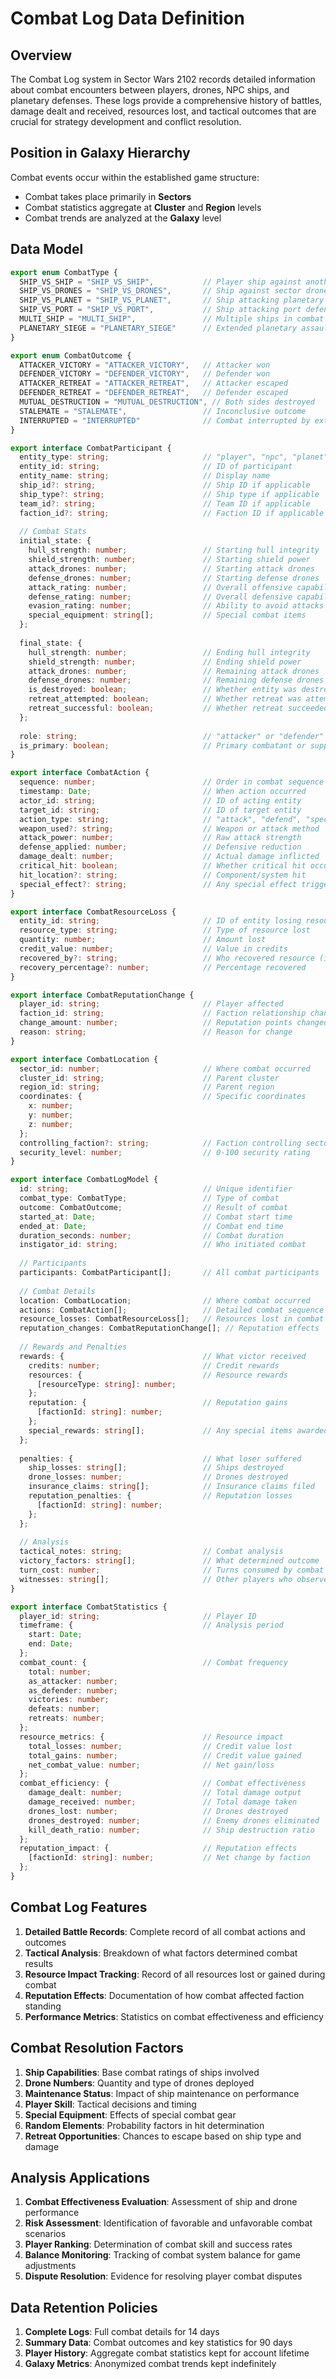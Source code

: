 # Combat Log Data Definition

## Overview

The Combat Log system in Sector Wars 2102 records detailed information about combat encounters between players, drones, NPC ships, and planetary defenses. These logs provide a comprehensive history of battles, damage dealt and received, resources lost, and tactical outcomes that are crucial for strategy development and conflict resolution.

## Position in Galaxy Hierarchy

Combat events occur within the established game structure:
- Combat takes place primarily in **Sectors**
- Combat statistics aggregate at **Cluster** and **Region** levels
- Combat trends are analyzed at the **Galaxy** level

## Data Model

```typescript
export enum CombatType {
  SHIP_VS_SHIP = "SHIP_VS_SHIP",           // Player ship against another ship
  SHIP_VS_DRONES = "SHIP_VS_DRONES",       // Ship against sector drones
  SHIP_VS_PLANET = "SHIP_VS_PLANET",       // Ship attacking planetary defenses
  SHIP_VS_PORT = "SHIP_VS_PORT",           // Ship attacking port defenses
  MULTI_SHIP = "MULTI_SHIP",               // Multiple ships in combat
  PLANETARY_SIEGE = "PLANETARY_SIEGE"      // Extended planetary assault
}

export enum CombatOutcome {
  ATTACKER_VICTORY = "ATTACKER_VICTORY",   // Attacker won
  DEFENDER_VICTORY = "DEFENDER_VICTORY",   // Defender won
  ATTACKER_RETREAT = "ATTACKER_RETREAT",   // Attacker escaped
  DEFENDER_RETREAT = "DEFENDER_RETREAT",   // Defender escaped
  MUTUAL_DESTRUCTION = "MUTUAL_DESTRUCTION", // Both sides destroyed
  STALEMATE = "STALEMATE",                 // Inconclusive outcome
  INTERRUPTED = "INTERRUPTED"              // Combat interrupted by external factor
}

export interface CombatParticipant {
  entity_type: string;                     // "player", "npc", "planet", "port"
  entity_id: string;                       // ID of participant
  entity_name: string;                     // Display name
  ship_id?: string;                        // Ship ID if applicable
  ship_type?: string;                      // Ship type if applicable
  team_id?: string;                        // Team ID if applicable
  faction_id?: string;                     // Faction ID if applicable
  
  // Combat Stats
  initial_state: {
    hull_strength: number;                 // Starting hull integrity
    shield_strength: number;               // Starting shield power
    attack_drones: number;                 // Starting attack drones
    defense_drones: number;                // Starting defense drones
    attack_rating: number;                 // Overall offensive capability
    defense_rating: number;                // Overall defensive capability
    evasion_rating: number;                // Ability to avoid attacks
    special_equipment: string[];           // Special combat items
  };
  
  final_state: {
    hull_strength: number;                 // Ending hull integrity
    shield_strength: number;               // Ending shield power
    attack_drones: number;                 // Remaining attack drones
    defense_drones: number;                // Remaining defense drones
    is_destroyed: boolean;                 // Whether entity was destroyed
    retreat_attempted: boolean;            // Whether retreat was attempted
    retreat_successful: boolean;           // Whether retreat succeeded
  };
  
  role: string;                            // "attacker" or "defender"
  is_primary: boolean;                     // Primary combatant or supporting
}

export interface CombatAction {
  sequence: number;                        // Order in combat sequence
  timestamp: Date;                         // When action occurred
  actor_id: string;                        // ID of acting entity
  target_id: string;                       // ID of target entity
  action_type: string;                     // "attack", "defend", "special", "retreat"
  weapon_used?: string;                    // Weapon or attack method
  attack_power: number;                    // Raw attack strength
  defense_applied: number;                 // Defensive reduction
  damage_dealt: number;                    // Actual damage inflicted
  critical_hit: boolean;                   // Whether critical hit occurred
  hit_location?: string;                   // Component/system hit
  special_effect?: string;                 // Any special effect triggered
}

export interface CombatResourceLoss {
  entity_id: string;                       // ID of entity losing resources
  resource_type: string;                   // Type of resource lost
  quantity: number;                        // Amount lost
  credit_value: number;                    // Value in credits
  recovered_by?: string;                   // Who recovered resource (if any)
  recovery_percentage?: number;            // Percentage recovered
}

export interface CombatReputationChange {
  player_id: string;                       // Player affected
  faction_id: string;                      // Faction relationship changed
  change_amount: number;                   // Reputation points changed
  reason: string;                          // Reason for change
}

export interface CombatLocation {
  sector_id: number;                       // Where combat occurred
  cluster_id: string;                      // Parent cluster
  region_id: string;                       // Parent region
  coordinates: {                           // Specific coordinates
    x: number;
    y: number;
    z: number;
  };
  controlling_faction?: string;            // Faction controlling sector
  security_level: number;                  // 0-100 security rating
}

export interface CombatLogModel {
  id: string;                              // Unique identifier
  combat_type: CombatType;                 // Type of combat
  outcome: CombatOutcome;                  // Result of combat
  started_at: Date;                        // Combat start time
  ended_at: Date;                          // Combat end time
  duration_seconds: number;                // Combat duration
  instigator_id: string;                   // Who initiated combat
  
  // Participants
  participants: CombatParticipant[];       // All combat participants
  
  // Combat Details
  location: CombatLocation;                // Where combat occurred
  actions: CombatAction[];                 // Detailed combat sequence
  resource_losses: CombatResourceLoss[];   // Resources lost in combat
  reputation_changes: CombatReputationChange[]; // Reputation effects
  
  // Rewards and Penalties
  rewards: {                               // What victor received
    credits: number;                       // Credit rewards
    resources: {                           // Resource rewards
      [resourceType: string]: number;
    };
    reputation: {                          // Reputation gains
      [factionId: string]: number;
    };
    special_rewards: string[];             // Any special items awarded
  };
  
  penalties: {                             // What loser suffered
    ship_losses: string[];                 // Ships destroyed
    drone_losses: number;                  // Drones destroyed
    insurance_claims: string[];            // Insurance claims filed
    reputation_penalties: {                // Reputation losses
      [factionId: string]: number;
    };
  };
  
  // Analysis
  tactical_notes: string;                  // Combat analysis
  victory_factors: string[];               // What determined outcome
  turn_cost: number;                       // Turns consumed by combat
  witnesses: string[];                     // Other players who observed
}

export interface CombatStatistics {
  player_id: string;                       // Player ID
  timeframe: {                             // Analysis period
    start: Date;
    end: Date;
  };
  combat_count: {                          // Combat frequency
    total: number;
    as_attacker: number;
    as_defender: number;
    victories: number;
    defeats: number;
    retreats: number;
  };
  resource_metrics: {                      // Resource impact
    total_losses: number;                  // Credit value lost
    total_gains: number;                   // Credit value gained
    net_combat_value: number;              // Net gain/loss
  };
  combat_efficiency: {                     // Combat effectiveness
    damage_dealt: number;                  // Total damage output
    damage_received: number;               // Total damage taken
    drones_lost: number;                   // Drones destroyed
    drones_destroyed: number;              // Enemy drones eliminated
    kill_death_ratio: number;              // Ship destruction ratio
  };
  reputation_impact: {                     // Reputation effects
    [factionId: string]: number;           // Net change by faction
  };
}
```

## Combat Log Features

1. **Detailed Battle Records**: Complete record of all combat actions and outcomes
2. **Tactical Analysis**: Breakdown of what factors determined combat results
3. **Resource Impact Tracking**: Record of all resources lost or gained during combat
4. **Reputation Effects**: Documentation of how combat affected faction standing
5. **Performance Metrics**: Statistics on combat effectiveness and efficiency

## Combat Resolution Factors

1. **Ship Capabilities**: Base combat ratings of ships involved
2. **Drone Numbers**: Quantity and type of drones deployed
3. **Maintenance Status**: Impact of ship maintenance on performance
4. **Player Skill**: Tactical decisions and timing
5. **Special Equipment**: Effects of special combat gear
6. **Random Elements**: Probability factors in hit determination
7. **Retreat Opportunities**: Chances to escape based on ship type and damage

## Analysis Applications

1. **Combat Effectiveness Evaluation**: Assessment of ship and drone performance
2. **Risk Assessment**: Identification of favorable and unfavorable combat scenarios
3. **Player Ranking**: Determination of combat skill and success rates
4. **Balance Monitoring**: Tracking of combat system balance for game adjustments
5. **Dispute Resolution**: Evidence for resolving player combat disputes

## Data Retention Policies

1. **Complete Logs**: Full combat details for 14 days
2. **Summary Data**: Combat outcomes and key statistics for 90 days
3. **Player History**: Aggregate combat statistics kept for account lifetime
4. **Galaxy Metrics**: Anonymized combat trends kept indefinitely